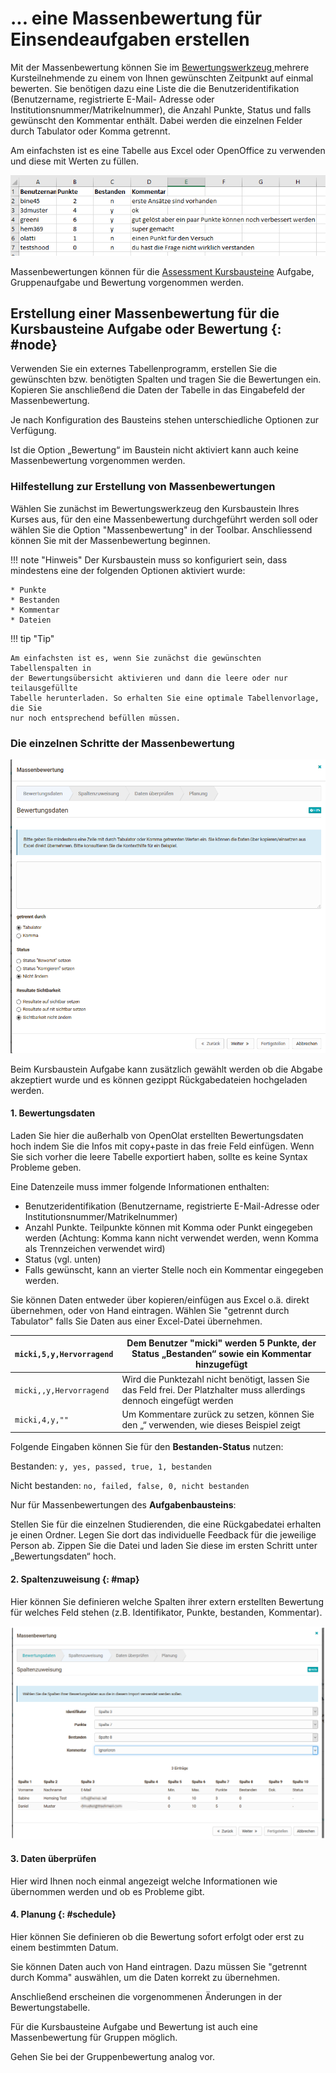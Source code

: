 # ... eine Massenbewertung für Einsendeaufgaben erstellen

Mit der Massenbewertung können Sie im [Bewertungswerkzeug
](../course_operation/Assessment_tool_-_overview.de.md)mehrere Kursteilnehmende zu
einem von Ihnen gewünschten Zeitpunkt auf einmal bewerten. Sie benötigen dazu
eine Liste die die Benutzeridentifikation (Benutzername, registrierte E-Mail-
Adresse oder Institutionsnummer/Matrikelnummer), die Anzahl Punkte, Status und falls gewünscht den Kommentar enthält. Dabei werden die einzelnen Felder durch
Tabulator oder Komma getrennt.

Am einfachsten ist es eine Tabelle aus Excel oder OpenOffice zu verwenden und
diese mit Werten zu füllen.

![Table-result](assets/bulk_assessment-excel-DE.png)

Massenbewertungen können für die [Assessment
Kursbausteine](../learningresources/Assessment.de.md) Aufgabe, Gruppenaufgabe und Bewertung vorgenommen werden. 

## Erstellung einer Massenbewertung für die Kursbausteine Aufgabe oder Bewertung {: #node}

Verwenden Sie ein externes Tabellenprogramm, erstellen Sie die gewünschten
bzw. benötigten Spalten und tragen Sie die Bewertungen ein. Kopieren Sie
anschließend die Daten der Tabelle in das Eingabefeld der Massenbewertung.

Je nach Konfiguration des Bausteins stehen unterschiedliche Optionen zur
Verfügung.

Ist die Option „Bewertung“ im Baustein nicht aktiviert kann auch keine
Massenbewertung vorgenommen werden.

### Hilfestellung zur Erstellung von Massenbewertungen

Wählen Sie zunächst im Bewertungswerkzeug den Kursbaustein Ihres Kurses aus,
für den eine Massenbewertung durchgeführt werden soll oder wählen Sie die Option "Massenbewertung" in der Toolbar. Anschliessend können Sie mit der Massenbewertung beginnen.

!!! note "Hinweis"
    Der Kursbaustein muss so konfiguriert
    sein, dass mindestens eine der folgenden Optionen aktiviert wurde:

    * Punkte
    * Bestanden
    * Kommentar
    * Dateien

!!! tip "Tip"

    Am einfachsten ist es, wenn Sie zunächst die gewünschten Tabellenspalten in
    der Bewertungsübersicht aktivieren und dann die leere oder nur teilausgefüllte
    Tabelle herunterladen. So erhalten Sie eine optimale Tabellenvorlage, die Sie
    nur noch entsprechend befüllen müssen.


### Die einzelnen Schritte der Massenbewertung

![Wizard](assets/Massenbewertung1a.png)

Beim Kursbaustein Aufgabe kann zusätzlich gewählt werden ob die Abgabe
akzeptiert wurde und es können gezippt Rückgabedateien hochgeladen werden.

#### 1. Bewertungsdaten

Laden Sie hier die außerhalb von OpenOlat erstellten Bewertungsdaten hoch
indem Sie die Infos mit copy+paste in das freie Feld einfügen. Wenn Sie sich
vorher die leere Tabelle exportiert haben, sollte es keine Syntax Probleme
geben.

Eine Datenzeile muss immer folgende Informationen enthalten:

* Benutzeridentifikation (Benutzername, registrierte E-Mail-Adresse oder Institutionsnummer/Matrikelnummer)
* Anzahl Punkte. Teilpunkte können mit Komma oder Punkt eingegeben werden (Achtung: Komma kann nicht verwendet werden, wenn Komma als Trennzeichen verwendet wird)
* Status (vgl. unten)
* Falls gewünscht, kann an vierter Stelle noch ein Kommentar eingegeben werden.

Sie können Daten entweder über kopieren/einfügen aus Excel o.ä. direkt
übernehmen, oder von Hand eintragen. Wählen Sie "getrennt durch Tabulator"
falls Sie Daten aus einer Excel-Datei übernehmen.

`micki,5,y,Hervorragend`| Dem Benutzer "micki" werden 5 Punkte, der Status „Bestanden“ sowie ein Kommentar hinzugefügt  
---|---  
`micki,,y,Hervorragend`| Wird die Punktezahl nicht benötigt, lassen Sie das Feld frei. Der Platzhalter muss allerdings dennoch eingefügt werden  
`micki,4,y,""`| Um Kommentare zurück zu setzen, können Sie den „“ verwenden, wie dieses Beispiel zeigt  
  
Folgende Eingaben können Sie für den **Bestanden-Status** nutzen:

Bestanden: `y, yes, passed, true, 1, bestanden`

Nicht bestanden: `no, failed, false, 0, nicht bestanden`  
  
Nur für Massenbewertungen des **Aufgabenbausteins**:

Stellen Sie für die einzelnen Studierenden, die eine Rückgabedatei erhalten je
einen Ordner. Legen Sie dort das individuelle Feedback für die jeweilige
Person ab. Zippen Sie die Datei und laden Sie diese im ersten Schritt unter
„Bewertungsdaten“ hoch.

#### 2. Spaltenzuweisung {: #map}

Hier können Sie definieren welche Spalten ihrer extern erstellten Bewertung
für welches Feld stehen (z.B. Identifikator, Punkte, bestanden, Kommentar).

![](assets/Spaltenzuweisung.png)

#### 3. Daten überprüfen

Hier wird Ihnen noch einmal angezeigt welche Informationen wie übernommen
werden und ob es Probleme gibt.

#### 4. Planung {: #schedule}

Hier können Sie definieren ob die Bewertung sofort erfolgt oder erst zu einem
bestimmten Datum.

Sie können Daten auch von Hand eintragen. Dazu müssen Sie "getrennt durch
Komma" auswählen, um die Daten korrekt zu übernehmen.

Anschließend erscheinen die vorgenommenen Änderungen in der Bewertungstabelle.

Für die Kursbausteine Aufgabe und Bewertung ist auch eine Massenbewertung für
Gruppen möglich.

Gehen Sie bei der Gruppenbewertung analog vor. 
